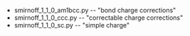 * smirnoff_1_1_0_am1bcc.py -- "bond charge corrections"
* smirnoff_1_1_0_ccc.py -- "correctable charge corrections"
* smirnoff_1_1_0_sc.py -- "simple charge"